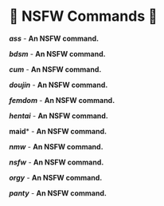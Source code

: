 # 🔞 NSFW Commands 🔞

***ass*** - **An NSFW command.**

***bdsm*** - **An NSFW command.**

***cum*** - **An NSFW command.**

***doujin*** - **An NSFW command.**

***femdom*** - **An NSFW command.**

***hentai*** - **An NSFW command.**

**maid*** - **An NSFW command.**

***nmw*** - **An NSFW command.**

***nsfw*** - **An NSFW command.**

***orgy*** - **An NSFW command.**

***panty*** - **An NSFW command.**

